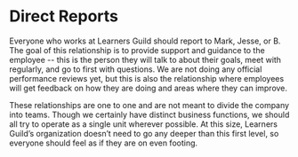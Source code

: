 # Direct Reports

Everyone who works at Learners Guild should report to Mark, Jesse, or B. The goal of this relationship is to provide support and guidance to the employee -- this is the person they will talk to about their goals, meet with regularly, and go to first with questions. We are not doing any official performance reviews yet, but this is also the relationship where employees will get feedback on how they are doing and areas where they can improve.

These relationships are one to one and are not meant to divide the company into teams. Though we certainly have distinct business functions, we should all try to operate as a single unit wherever possible. At this size, Learners Guild’s organization doesn’t need to go any deeper than this first level, so everyone should feel as if they are on even footing.
